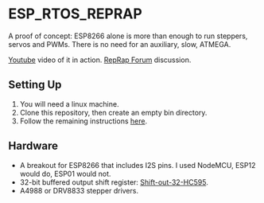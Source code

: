 ESP_RTOS_REPRAP
===============

A proof of concept: ESP8266 alone is more than enough to run steppers, servos and PWMs. There is no need for an auxiliary, slow, ATMEGA.

[Youtube](https://www.youtube.com/watch?v=tURU9UKbYXw) video of it in action.
[RepRap Forum](http://forums.reprap.org/read.php?2,594898) discussion.

Setting Up
----------

1. You will need a linux machine.
2. Clone this repository, then create an empty bin directory.
3. Follow the remaining instructions [here](https://github.com/lhartmann/esp_rtos_zero).

Hardware
--------

* A breakout for ESP8266 that includes I2S pins. I used NodeMCU, ESP12 would do, ESP01 would not.
* 32-bit buffered output shift register: [Shift-out-32-HC595](https://github.com/lhartmann/Shift-out-32-HC595).
* A4988 or DRV8833 stepper drivers.
